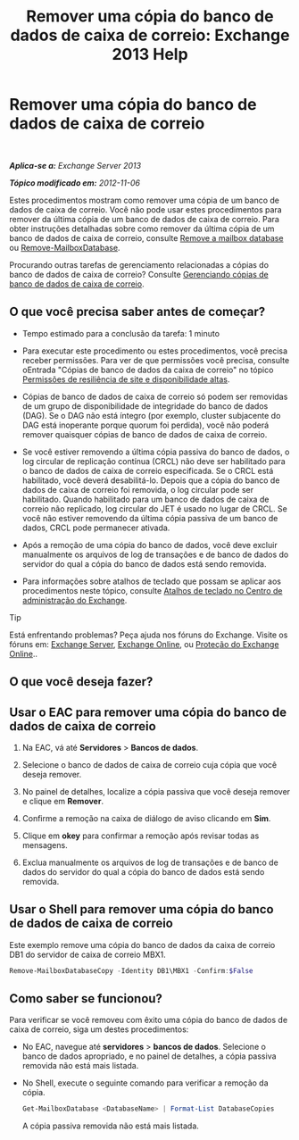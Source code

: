﻿---
title: 'Remover uma cópia do banco de dados de caixa de correio: Exchange 2013 Help'
TOCTitle: Remover uma cópia do banco de dados de caixa de correio
ms:assetid: 99fecdde-b158-4dfc-9ca7-ff7c0ada7819
ms:mtpsurl: https://technet.microsoft.com/pt-br/library/Dd298164(v=EXCHG.150)
ms:contentKeyID: 50486204
ms.date: 05/22/2018
mtps_version: v=EXCHG.150
ms.translationtype: MT
---

# Remover uma cópia do banco de dados de caixa de correio

 

_**Aplica-se a:** Exchange Server 2013_

_**Tópico modificado em:** 2012-11-06_

Estes procedimentos mostram como remover uma cópia de um banco de dados de caixa de correio. Você não pode usar estes procedimentos para remover da última cópia de um banco de dados de caixa de correio. Para obter instruções detalhadas sobre como remover da última cópia de um banco de dados de caixa de correio, consulte [Remove a mailbox database](manage-mailbox-databases-in-exchange-2013-exchange-2013-help.md) ou [Remove-MailboxDatabase](https://technet.microsoft.com/pt-br/library/aa997931\(v=exchg.150\)).

Procurando outras tarefas de gerenciamento relacionadas a cópias do banco de dados de caixa de correio? Consulte [Gerenciando cópias de banco de dados de caixa de correio](managing-mailbox-database-copies-exchange-2013-help.md).

## O que você precisa saber antes de começar?

  - Tempo estimado para a conclusão da tarefa: 1 minuto

  - Para executar este procedimento ou estes procedimentos, você precisa receber permissões. Para ver de que permissões você precisa, consulte oEntrada "Cópias de banco de dados da caixa de correio" no tópico [Permissões de resiliência de site e disponibilidade altas](high-availability-and-site-resilience-permissions-exchange-2013-help.md).

  - Cópias de banco de dados de caixa de correio só podem ser removidas de um grupo de disponibilidade de integridade do banco de dados (DAG). Se o DAG não está íntegro (por exemplo, cluster subjacente do DAG está inoperante porque quorum foi perdida), você não poderá remover quaisquer cópias de banco de dados de caixa de correio.

  - Se você estiver removendo a última cópia passiva do banco de dados, o log circular de replicação contínua (CRCL) não deve ser habilitado para o banco de dados de caixa de correio especificada. Se o CRCL está habilitado, você deverá desabilitá-lo. Depois que a cópia do banco de dados de caixa de correio foi removida, o log circular pode ser habilitado. Quando habilitado para um banco de dados de caixa de correio não replicado, log circular do JET é usado no lugar de CRCL. Se você não estiver removendo da última cópia passiva de um banco de dados, CRCL pode permanecer ativada.

  - Após a remoção de uma cópia do banco de dados, você deve excluir manualmente os arquivos de log de transações e de banco de dados do servidor do qual a cópia do banco de dados está sendo removida.

  - Para informações sobre atalhos de teclado que possam se aplicar aos procedimentos neste tópico, consulte [Atalhos de teclado no Centro de administração do Exchange](keyboard-shortcuts-in-the-exchange-admin-center-exchange-online-protection-help.md).


> [!TIP]
> Está enfrentando problemas? Peça ajuda nos fóruns do Exchange. Visite os fóruns em: <A href="https://go.microsoft.com/fwlink/p/?linkid=60612">Exchange Server</A>, <A href="https://go.microsoft.com/fwlink/p/?linkid=267542">Exchange Online</A>, ou <A href="https://go.microsoft.com/fwlink/p/?linkid=285351">Proteção do Exchange Online</A>..



## O que você deseja fazer?

## Usar o EAC para remover uma cópia do banco de dados de caixa de correio

1.  Na EAC, vá até **Servidores** \> **Bancos de dados**.

2.  Selecione o banco de dados de caixa de correio cuja cópia que você deseja remover.

3.  No painel de detalhes, localize a cópia passiva que você deseja remover e clique em **Remover**.

4.  Confirme a remoção na caixa de diálogo de aviso clicando em **Sim**.

5.  Clique em **okey** para confirmar a remoção após revisar todas as mensagens.

6.  Exclua manualmente os arquivos de log de transações e de banco de dados do servidor do qual a cópia do banco de dados está sendo removida.

## Usar o Shell para remover uma cópia do banco de dados de caixa de correio

Este exemplo remove uma cópia do banco de dados da caixa de correio DB1 do servidor de caixa de correio MBX1.

```powershell
Remove-MailboxDatabaseCopy -Identity DB1\MBX1 -Confirm:$False
```

## Como saber se funcionou?

Para verificar se você removeu com êxito uma cópia do banco de dados de caixa de correio, siga um destes procedimentos:

  - No EAC, navegue até **servidores** \> **bancos de dados**. Selecione o banco de dados apropriado, e no painel de detalhes, a cópia passiva removida não está mais listada.

  - No Shell, execute o seguinte comando para verificar a remoção da cópia.
    
    ```powershell
    Get-MailboxDatabase <DatabaseName> | Format-List DatabaseCopies
    ```
    
    A cópia passiva removida não está mais listada.

